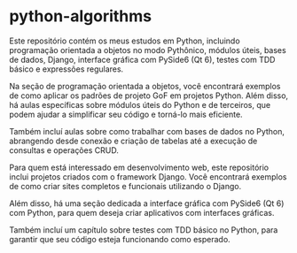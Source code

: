 # python-algorithms

Este repositório contém os meus estudos em Python, incluindo programação orientada a objetos no modo Pythônico, módulos úteis, bases de dados, Django, interface gráfica com PySide6 (Qt 6), testes com TDD básico e expressões regulares.

Na seção de programação orientada a objetos, você encontrará exemplos de como aplicar os padrões de projeto GoF em projetos Python. Além disso, há aulas específicas sobre módulos úteis do Python e de terceiros, que podem ajudar a simplificar seu código e torná-lo mais eficiente.

Também incluí aulas sobre como trabalhar com bases de dados no Python, abrangendo desde conexão e criação de tabelas até a execução de consultas e operações CRUD.

Para quem está interessado em desenvolvimento web, este repositório inclui projetos criados com o framework Django. Você encontrará exemplos de como criar sites completos e funcionais utilizando o Django.

Além disso, há uma seção dedicada a interface gráfica com PySide6 (Qt 6) com Python, para quem deseja criar aplicativos com interfaces gráficas.

Também incluí um capítulo sobre testes com TDD básico no Python, para garantir que seu código esteja funcionando como esperado.
